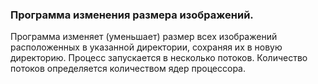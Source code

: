 ### Программа изменения размера изображений.
Программа изменяет (уменьшает) размер всех изображений расположенных в указанной директории, сохраняя их в новую директорию. Процесс запускается в несколько потоков. Количество потоков определяется количеством ядер процессора.

